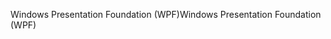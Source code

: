 <span data-ttu-id="756ae-101">Windows Presentation Foundation (WPF)</span><span class="sxs-lookup"><span data-stu-id="756ae-101">Windows Presentation Foundation (WPF)</span></span>